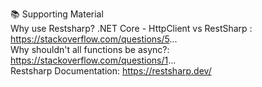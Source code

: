 📚  Supporting Material  
Why use Restsharp? .NET Core - HttpClient vs RestSharp : https://stackoverflow.com/questions/5...  
Why shouldn't all functions be async?: https://stackoverflow.com/questions/1...  
Restsharp Documentation: https://restsharp.dev/  
